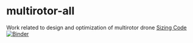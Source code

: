 # multirotor-all
Work related to design and optimization of multirotor drone
[Sizing Code](10a-VOILA-Tool-SizingCode_CustomSpecs.ipynb)
[![Binder](https://mybinder.org/badge_logo.svg)](https://mybinder.org/v2/gh/aitorochotorena/multirotor-all.git/master)
